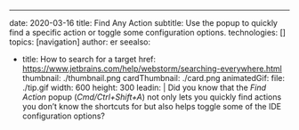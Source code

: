 ---
date: 2020-03-16
title: Find Any Action
subtitle: Use the popup to quickly find a specific action or toggle some configuration options.
technologies: []
topics: [navigation]
author: er
seealso:
- title: How to search for a target
  href: https://www.jetbrains.com/help/webstorm/searching-everywhere.html
thumbnail: ./thumbnail.png
cardThumbnail: ./card.png
animatedGif:
  file: ./tip.gif
  width: 600
  height: 300
leadin: |
  Did you know that the *Find Action* popup (*Cmd/Ctrl+Shift+A*) not only lets you quickly 
  find actions you don’t know the shortcuts for but also helps toggle some of the IDE 
  configuration options?
